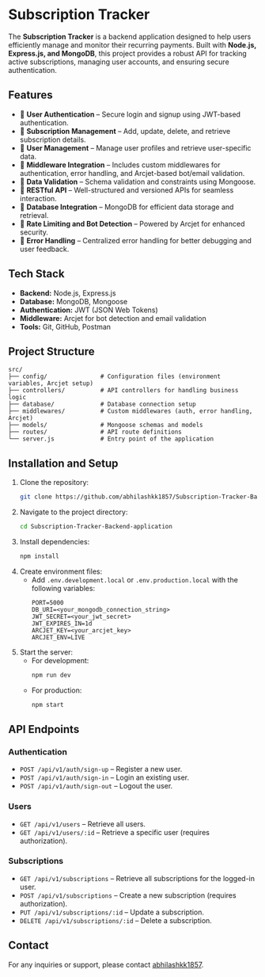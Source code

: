 # Subscription Tracker

The **Subscription Tracker** is a backend application designed to help users efficiently manage and monitor their recurring payments. Built with **Node.js, Express.js, and MongoDB**, this project provides a robust API for tracking active subscriptions, managing user accounts, and ensuring secure authentication.

## Features
- 🔹 **User Authentication** – Secure login and signup using JWT-based authentication.
- 🔹 **Subscription Management** – Add, update, delete, and retrieve subscription details.
- 🔹 **User Management** – Manage user profiles and retrieve user-specific data.
- 🔹 **Middleware Integration** – Includes custom middlewares for authentication, error handling, and Arcjet-based bot/email validation.
- 🔹 **Data Validation** – Schema validation and constraints using Mongoose.
- 🔹 **RESTful API** – Well-structured and versioned APIs for seamless interaction.
- 🔹 **Database Integration** – MongoDB for efficient data storage and retrieval.
- 🔹 **Rate Limiting and Bot Detection** – Powered by Arcjet for enhanced security.
- 🔹 **Error Handling** – Centralized error handling for better debugging and user feedback.

## Tech Stack
- **Backend:** Node.js, Express.js
- **Database:** MongoDB, Mongoose
- **Authentication:** JWT (JSON Web Tokens)
- **Middleware:** Arcjet for bot detection and email validation
- **Tools:** Git, GitHub, Postman

## Project Structure
```
src/
├── config/               # Configuration files (environment variables, Arcjet setup)
├── controllers/          # API controllers for handling business logic
├── database/             # Database connection setup
├── middlewares/          # Custom middlewares (auth, error handling, Arcjet)
├── models/               # Mongoose schemas and models
├── routes/               # API route definitions
└── server.js             # Entry point of the application
```

## Installation and Setup
1. Clone the repository:
   ```bash
   git clone https://github.com/abhilashkk1857/Subscription-Tracker-Backend-application.git
   ```
2. Navigate to the project directory:
   ```bash
   cd Subscription-Tracker-Backend-application
   ```
3. Install dependencies:
   ```bash
   npm install
   ```
4. Create environment files:
   - Add `.env.development.local` or `.env.production.local` with the following variables:
     ```
     PORT=5000
     DB_URI=<your_mongodb_connection_string>
     JWT_SECRET=<your_jwt_secret>
     JWT_EXPIRES_IN=1d
     ARCJET_KEY=<your_arcjet_key>
     ARCJET_ENV=LIVE
     ```
5. Start the server:
   - For development:
     ```bash
     npm run dev
     ```
   - For production:
     ```bash
     npm start
     ```

## API Endpoints
### Authentication
- `POST /api/v1/auth/sign-up` – Register a new user.
- `POST /api/v1/auth/sign-in` – Login an existing user.
- `POST /api/v1/auth/sign-out` – Logout the user.

### Users
- `GET /api/v1/users` – Retrieve all users.
- `GET /api/v1/users/:id` – Retrieve a specific user (requires authorization).

### Subscriptions
- `GET /api/v1/subscriptions` – Retrieve all subscriptions for the logged-in user.
- `POST /api/v1/subscriptions` – Create a new subscription (requires authorization).
- `PUT /api/v1/subscriptions/:id` – Update a subscription.
- `DELETE /api/v1/subscriptions/:id` – Delete a subscription.

## Contact
For any inquiries or support, please contact [abhilashkk1857](https://github.com/abhilashkk1857).



